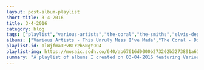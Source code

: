 ```yaml
---
layout: post-album-playlist
short-title: 3-4-2016
title: 3-4-2016
category: blog
tags: ["playlist","various-artists","the-coral","the-smiths","elvis-depressedly","blonde-redhead","nada-surf","joy-division","los-van-van","shawn-lee's-ping-pong-orchestra","kendrick-lamar","m.-ward"]
albums: ["Various Artists - This Unruly Mess I've Made","The Coral - Distance Inbetween","The Smiths - Strangeways, Here We Come","Elvis Depressedly - Disgraceland / Goner","Blonde Redhead - Melody of Certain Damaged Lemons","Nada Surf - You Know Who You Are","Joy Division - Substance","Los Van Van - Grandes Exitos, Juan Formell Y Los Van Van","Shawn Lee's Ping Pong Orchestra - Voices and Choices","Kendrick Lamar - untitled unmastered.","M. Ward - More Rain"]
playlist-id: 1lWjfmaTPvBTr2b5NgtOO4
playlist-img: https://mosaic.scdn.co/640/ab67616d0000b273202b3273891a6152f9078bedab67616d0000b2733d63bb5a593e17d92f1c7d76ab67616d0000b27351245bae78fd3afa47e90453ab67616d0000b2736d965be72ad1bceb7f2bd089
summary: "A playlist of albums I created on 03-04-2016 featuring Various Artists, The Coral, The Smiths, Elvis Depressedly, Blonde Redhead, Nada Surf, Joy Division, Los Van Van, Shawn Lee's Ping Pong Orchestra, Kendrick Lamar, and M. Ward."
---
```

